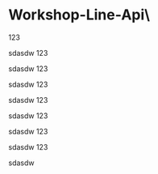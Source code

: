 # Workshop-Line-Api\

123

sdasdw
123

sdasdw
123

sdasdw
123

sdasdw
123

sdasdw
123

sdasdw
123

sdasdw
123

sdasdw